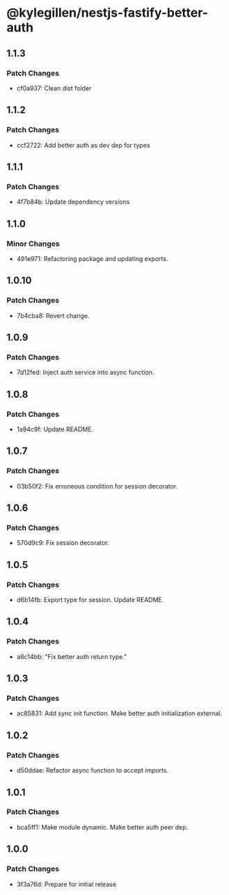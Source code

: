 # @kylegillen/nestjs-fastify-better-auth

## 1.1.3

### Patch Changes

- cf0a937: Clean dist folder

## 1.1.2

### Patch Changes

- ccf2722: Add better auth as dev dep for types

## 1.1.1

### Patch Changes

- 4f7b84b: Update dependency versions

## 1.1.0

### Minor Changes

- 491e971: Refactoring package and updating exports.

## 1.0.10

### Patch Changes

- 7b4cba8: Revert change.

## 1.0.9

### Patch Changes

- 7d12fed: Inject auth service into async function.

## 1.0.8

### Patch Changes

- 1a94c9f: Update README.

## 1.0.7

### Patch Changes

- 03b50f2: Fix erroneous condition for session decorator.

## 1.0.6

### Patch Changes

- 570d9c9: Fix session decorator.

## 1.0.5

### Patch Changes

- d6b14fb: Export type for session. Update README.

## 1.0.4

### Patch Changes

- a8c14bb: "Fix better auth return type."

## 1.0.3

### Patch Changes

- ac85831: Add sync init function. Make better auth initialization external.

## 1.0.2

### Patch Changes

- d50ddae: Refactor async function to accept imports.

## 1.0.1

### Patch Changes

- bca5ff1: Make module dynamic. Make better auth peer dep.

## 1.0.0

### Patch Changes

- 3f3a76d: Prepare for initial release
